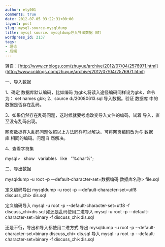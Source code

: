 ```yaml
---
author: ety001
comments: true
date: 2012-07-05 03:22:31+00:00
layout: post
slug: mysql-source-mysqldump
title: mysql source、mysqldump导入导出数据（转）
wordpress_id: 2137
tags:
- 理论
- 后端
---
```


转自：[http://www.cnblogs.com/zhuyue/archive/2012/07/04/2576971.html](http://www.cnblogs.com/zhuyue/archive/2012/07/04/2576971.html)

一、导入数据

1、确定 数据库默认编码，比如编码 为gbk,将读入途径编码同样设为gbk，命令为：
set names gbk;
2、source d:/20080613.sql 导入数据。验证 数据库 中的数据是否存在乱码。

3、如果仍然存在乱码问题，这时候就要考虑改变导入文件的编码，试着 导入，直至没有乱码出现。

网页数据存入乱码问题依照以上方法同样可以解决。可将网页编码改为与 数据库 相同的编码。问题自 然解决。

4、查看字符集

mysql>   show   variables   like   "%char%";

<!-- more -->

二、导出数据

mysqldump -u root -p --default-character-set=数据编码 数据库名称> file.sql

定义编码导出
mysqldump -u root -p --default-character-set=utf8 discuss_chi> dis.sql

定义编码导入
mysql -u root -p --default-character-set=utf8 -f discuss_chi<dis.sql
如还是乱码使用二进导入
mysql -u root -p --default-character-set=binary -f discuss_chi<dis.sql


还是不行，导出和导入都使用二进方式
导出
mysqldump -u root -p --default-character-set=binary discuss_chi> dis.sql
导入
mysql -u root -p --default-character-set=binary -f discuss_chi<dis.sql
